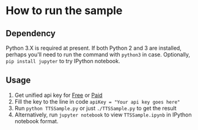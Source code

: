 # How to run the sample

## Dependency

Python 3.X is required at present. If both Python 2 and 3 are installed, perhaps you'll need to run the command with `python3` in case. Optionally, `pip install jupyter` to try IPython notebook.

## Usage

1. Get unified api key for [Free](https://azure.microsoft.com/en-us/try/cognitive-services/?api=speech-services) or [Paid](https://go.microsoft.com/fwlink/?LinkId=872236)
1. Fill the key to the line in code `apiKey = "Your api key goes here"`
1. Run `python TTSSample.py` or just `./TTSSample.py` to get the result
1. Alternatively, run `jupyter notebook` to view `TTSSample.ipynb` in IPython notebook format.

